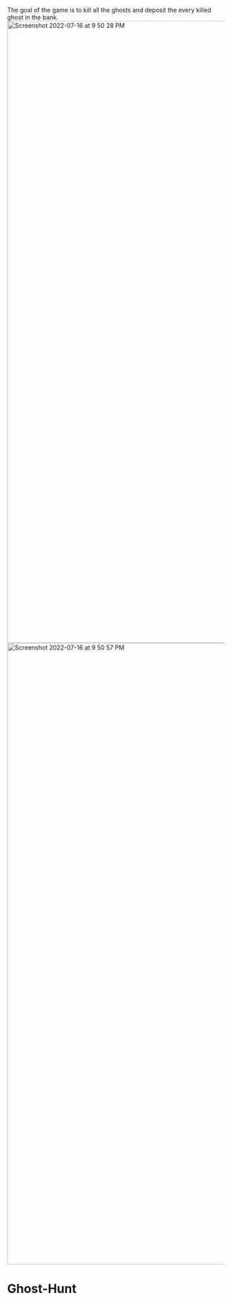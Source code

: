 The goal of the game is to kill all the ghosts and deposit the every killed ghost in the bank. 
<img width="1440" alt="Screenshot 2022-07-16 at 9 50 28 PM" src="https://user-images.githubusercontent.com/80086566/179363404-d96737b0-43f3-486d-ba98-149e85f914bc.png">
<img width="1439" alt="Screenshot 2022-07-16 at 9 50 57 PM" src="https://user-images.githubusercontent.com/80086566/179363411-4c5443b7-3f7c-4363-b90d-92992853376d.png">
# Ghost-Hunt
